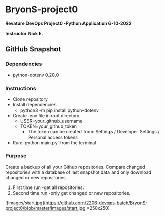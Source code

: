 # BryonS-project0

**Revature DevOps Project0 -Python Application 6-10-2022**

**Instructor Nick E.**

## GitHub Snapshot

### Dependencies

- python-dotenv 0.20.0
<!-- - requests 2.28.0 -->

### Instructions

- Clone repository
- Install dependencies
  - python3 -m pip install python-dotenv
- Create .env file in root directory
  - USER=your_github_username
  - TOKEN=your_github_token
    - The token can be created from: Settings / Developer Settings / Personal access tokens
- Run: 'python main.py' from the terminal

### Purpose

Create a backup of all your Github repositories. Compare changed repositories with a database of last snapshot data and only download changed or new repositories.

1. First time run -get all repositories.
2. Second time run -only get changed or new repositories.

![images/start.jpg](https://github.com/2206-devops-batch/BryonS-project0/blob/master/images/start.jpg =250x250)
